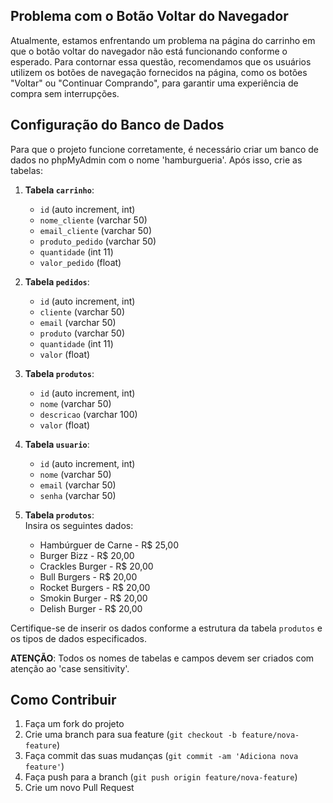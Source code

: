 ## Problema com o Botão Voltar do Navegador

Atualmente, estamos enfrentando um problema na página do carrinho em que o botão voltar do navegador não está funcionando conforme o esperado. Para contornar essa questão, recomendamos que os usuários utilizem os botões de navegação fornecidos na página, como os botões "Voltar" ou "Continuar Comprando", para garantir uma experiência de compra sem interrupções.

## Configuração do Banco de Dados

Para que o projeto funcione corretamente, é necessário criar um banco de dados no phpMyAdmin com o nome 'hamburgueria'. Após isso, crie as tabelas:

1. **Tabela `carrinho`**:
   - `id` (auto increment, int)
   - `nome_cliente` (varchar 50)
   - `email_cliente` (varchar 50)
   - `produto_pedido` (varchar 50)
   - `quantidade` (int 11)
   - `valor_pedido` (float)

2. **Tabela `pedidos`**:
   - `id` (auto increment, int)
   - `cliente` (varchar 50)
   - `email` (varchar 50)
   - `produto` (varchar 50)
   - `quantidade` (int 11)
   - `valor` (float)

3. **Tabela `produtos`**:
   - `id` (auto increment, int)
   - `nome` (varchar 50)
   - `descricao` (varchar 100)
   - `valor` (float)

4. **Tabela `usuario`**:
   - `id` (auto increment, int)
   - `nome` (varchar 50)
   - `email` (varchar 50)
   - `senha` (varchar 50)

5. **Tabela `produtos`**:  
   Insira os seguintes dados:
   - Hambúrguer de Carne - R$ 25,00
   - Burger Bizz - R$ 20,00
   - Crackles Burger - R$ 20,00
   - Bull Burgers - R$ 20,00
   - Rocket Burgers - R$ 20,00
   - Smokin Burger - R$ 20,00
   - Delish Burger - R$ 20,00

Certifique-se de inserir os dados conforme a estrutura da tabela `produtos` e os tipos de dados especificados.

**ATENÇÃO**: Todos os nomes de tabelas e campos devem ser criados com atenção ao 'case sensitivity'.

## Como Contribuir

1. Faça um fork do projeto
2. Crie uma branch para sua feature (`git checkout -b feature/nova-feature`)
3. Faça commit das suas mudanças (`git commit -am 'Adiciona nova feature'`)
4. Faça push para a branch (`git push origin feature/nova-feature`)
5. Crie um novo Pull Request